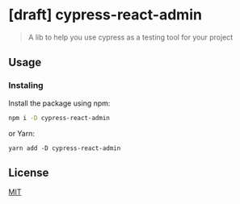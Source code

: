 # [draft] cypress-react-admin

>  A lib to help you use cypress as a testing tool for your project

## Usage

### Instaling

Install the package using npm:

```bash
npm i -D cypress-react-admin
```

or Yarn:
```
yarn add -D cypress-react-admin
```


## License

[MIT](./LICENSE)